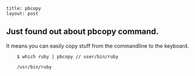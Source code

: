 ```
title: pbcopy
layout: post

```
## Just found out about pbcopy command.

It means you can easily copy stuff from the commandline to the keyboard.

```
    $ which ruby | pbcopy // user/bin/ruby
    
    /usr/bin/ruby

```